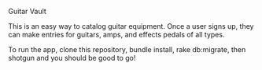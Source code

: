 Guitar Vault

This is an easy way to catalog guitar equipment.
Once a user signs up, they can make entries for guitars, amps, and
effects pedals of all types.

To run the app, clone this repository, bundle install, rake db:migrate, then shotgun
and you should be good to go!
